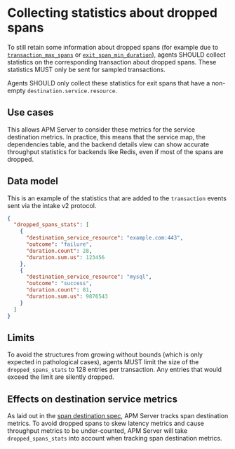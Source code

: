 # Collecting statistics about dropped spans

To still retain some information about dropped spans (for example due to [`transaction_max_spans`](tracing-spans-limit.md) or [`exit_span_min_duration`](tracing-spans-drop-fast-exit.md)),
agents SHOULD collect statistics on the corresponding transaction about dropped spans.
These statistics MUST only be sent for sampled transactions.

Agents SHOULD only collect these statistics for exit spans that have a non-empty `destination.service.resource`.

## Use cases

This allows APM Server to consider these metrics for the service destination metrics.
In practice,
this means that the service map, the dependencies table,
and the backend details view can show accurate throughput statistics for backends like Redis,
even if most of the spans are dropped.

## Data model

This is an example of the statistics that are added to the `transaction` events sent via the intake v2 protocol.

```json
{
  "dropped_spans_stats": [
    {
      "destination_service_resource": "example.com:443",
      "outcome": "failure",
      "duration.count": 28,
      "duration.sum.us": 123456
    },
    {
      "destination_service_resource": "mysql",
      "outcome": "success",
      "duration.count": 81,
      "duration.sum.us": 9876543
    }
  ]
}
```

## Limits

To avoid the structures from growing without bounds (which is only expected in pathological cases),
agents MUST limit the size of the `dropped_spans_stats` to 128 entries per transaction.
Any entries that would exceed the limit are silently dropped.

## Effects on destination service metrics

As laid out in the [span destination spec](tracing-spans-destination.md#contextdestinationserviceresource),
APM Server tracks span destination metrics.
To avoid dropped spans to skew latency metrics and cause throughput metrics to be under-counted,
APM Server will take `dropped_spans_stats` into account when tracking span destination metrics.
